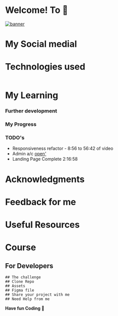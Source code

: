 # Welcome! To 👋
    
  <p align="left"> <a href="" target="_blank" rel="noreferrer"> <img src="" alt="banner" /></a> </p>

# My Social medial

# Technologies used 
 <p style="display: flex; gap: 10px;">


 </p>

# My Learning 
 
  ### Further development

  ### My Progress 

  ### TODO's
  - Responsiveness refactor - 8:56 to 56:42 of video
  - Admin a/c [open'](./src/app/admin/page.tsx)
  - Landing Page Complete 2:16:58
  

# Acknowledgments

# Feedback for me 

# Useful Resources 

# Course 

## For Developers
    ## The challenge
    ## Clone Repo 
    ## Assets 
    ## Figma file 
    ## Share your project with me 
    ## Need Help from me 

**Have fun  Coding 🚀**
